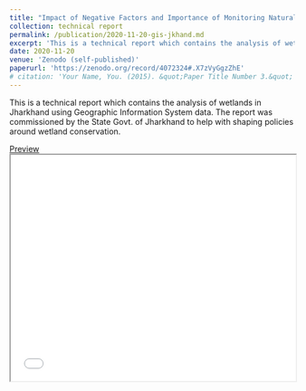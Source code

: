 ```yaml
---
title: "Impact of Negative Factors and Importance of Monitoring Natural Wetland Ecosystems in Jharkhand: A Report"
collection: technical report
permalink: /publication/2020-11-20-gis-jkhand.md
excerpt: 'This is a technical report which contains the analysis of wetlands in Jharkhand using Geographic Information System data. The report was commissioned by the State Govt. of Jharkhand to help with shaping policies around wetland conservation.'
date: 2020-11-20
venue: 'Zenodo (self-published)'
paperurl: 'https://zenodo.org/record/4072324#.X7zVyGgzZhE' 
# citation: 'Your Name, You. (2015). &quot;Paper Title Number 3.&quot; <i>Journal 1</i>. 1(3).'
---
```

This is a technical report which contains the analysis of wetlands in Jharkhand using Geographic Information System data. The report was commissioned by the State Govt. of Jharkhand to help with shaping policies around wetland conservation.

<div class="panel panel-default" id="preview">
    <div class="panel-heading">
      <a class="panel-toggle" data-toggle="collapse" href="#collapseOne" aria-expanded="true">
        Preview
        <span class="pull-right show-on-collapsed"><i class="fa fa-chevron-right"></i></span>
        <span class="pull-right hide-on-collapsed"><i class="fa fa-chevron-down"></i></span>
      </a>
    </div>
    <div id="collapseOne" class="collapse in" aria-expanded="true" style="">
  <iframe class="preview-iframe" id="preview-iframe" width="100%" height="400" src="/record/4072324/preview/final_report.pdf"></iframe>
    </div>
  </div>


